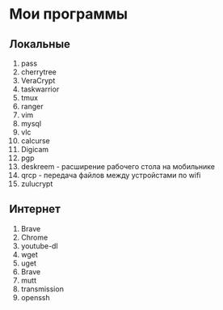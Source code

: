# Мои программы
## Локальные
1. pass
2. cherrytree
3. VeraCrypt
4. taskwarrior
5. tmux
6. ranger
7. vim
8. mysql
9. vlc
10. calcurse
11. Digicam
12. pgp
13. deskreem - расширение рабочего стола на мобильнике
14. qrcp - передача файлов между устройстами по wifi
15. zulucrypt
## Интернет
1. Brave
2. Chrome
3. youtube-dl
4. wget
5. uget
6. Brave
7. mutt
8. transmission
9. openssh 


